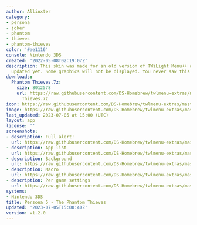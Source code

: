 ```yaml
---
author: Allinxter
category:
- persona
- joker
- phantom
- thieves
- phantom-thieves
color: '#ae1116'
console: Nintendo 3DS
created: '2022-05-08T02:19:07Z'
description: This skin was made for an old version of TWiLight Menu++ and hasn't been
  updated yet. Some graphics will not be displayed. You never saw this skin coming!
downloads:
  Phantom Thieves.7z:
    size: 8012578
    url: https://raw.githubusercontent.com/DS-Homebrew/twlmenu-extras/master/_nds/TWiLightMenu/3dsmenu/themes/Phantom
      Thieves.7z
icon: https://raw.githubusercontent.com/DS-Homebrew/twlmenu-extras/master/_nds/TWiLightMenu/3dsmenu/themes/meta/Phantom%20Thieves/icon.png
image: https://raw.githubusercontent.com/DS-Homebrew/twlmenu-extras/master/_nds/TWiLightMenu/3dsmenu/themes/meta/Phantom%20Thieves/icon.png
last_updated: 2023-07-05 at 15:00 (UTC)
layout: app
license: ''
screenshots:
- description: Full alert!
  url: https://raw.githubusercontent.com/DS-Homebrew/twlmenu-extras/master/_nds/TWiLightMenu/3dsmenu/themes/meta/Phantom%20Thieves/screenshots/Full-Alert!.png
- description: App list
  url: https://raw.githubusercontent.com/DS-Homebrew/twlmenu-extras/master/_nds/TWiLightMenu/3dsmenu/themes/meta/Phantom%20Thieves/screenshots/app-list.png
- description: Background
  url: https://raw.githubusercontent.com/DS-Homebrew/twlmenu-extras/master/_nds/TWiLightMenu/3dsmenu/themes/meta/Phantom%20Thieves/screenshots/background.png
- description: Macro
  url: https://raw.githubusercontent.com/DS-Homebrew/twlmenu-extras/master/_nds/TWiLightMenu/3dsmenu/themes/meta/Phantom%20Thieves/screenshots/macro.png
- description: Per game settings
  url: https://raw.githubusercontent.com/DS-Homebrew/twlmenu-extras/master/_nds/TWiLightMenu/3dsmenu/themes/meta/Phantom%20Thieves/screenshots/per-game-settings.png
systems:
- Nintendo 3DS
title: Persona 5 - The Phantom Thieves
updated: '2023-07-05T15:00:40Z'
version: v1.2.0
---
```

